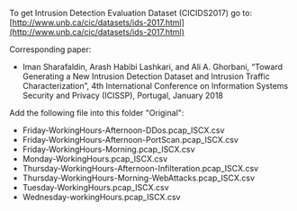 To get Intrusion Detection Evaluation Dataset (CICIDS2017) go to: [http://www.unb.ca/cic/datasets/ids-2017.html](http://www.unb.ca/cic/datasets/ids-2017.html)

Corresponding paper:

- Iman Sharafaldin, Arash Habibi Lashkari, and Ali A. Ghorbani, “Toward Generating a New Intrusion Detection Dataset and Intrusion Traffic Characterization”, 4th International Conference on Information Systems Security and Privacy (ICISSP), Portugal, January 2018

Add the following file into this folder "Original":

- Friday-WorkingHours-Afternoon-DDos.pcap_ISCX.csv
- Friday-WorkingHours-Afternoon-PortScan.pcap_ISCX.csv
- Friday-WorkingHours-Morning.pcap_ISCX.csv
- Monday-WorkingHours.pcap_ISCX.csv
- Thursday-WorkingHours-Afternoon-Infilteration.pcap_ISCX.csv
- Thursday-WorkingHours-Morning-WebAttacks.pcap_ISCX.csv
- Tuesday-WorkingHours.pcap_ISCX.csv
- Wednesday-workingHours.pcap_ISCX.csv